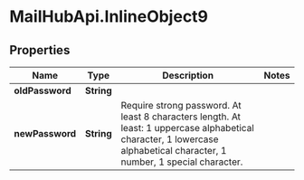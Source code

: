 # MailHubApi.InlineObject9

## Properties

Name | Type | Description | Notes
------------ | ------------- | ------------- | -------------
**oldPassword** | **String** |  | 
**newPassword** | **String** | Require strong password. At least 8 characters length. At least: 1 uppercase alphabetical character,  1 lowercase alphabetical character, 1 number, 1 special character.  | 


